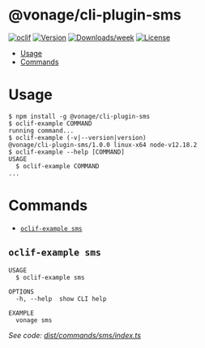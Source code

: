 # @vonage/cli-plugin-sms

[![oclif](https://img.shields.io/badge/cli-oclif-brightgreen.svg)](https://oclif.io)
[![Version](https://img.shields.io/npm/v/@vonage/cli-plugin-sms.svg)](https://npmjs.org/package/@vonage/cli-plugin-numbers)
[![Downloads/week](https://img.shields.io/npm/dw/@vonage/cli-plugin-sms.svg)](https://npmjs.org/package/@vonage/cli-plugin-numbers)
[![License](https://img.shields.io/npm/l/@vonage/cli-plugin-sms.svg)](https://github.com/Vonage/cli-plugin-numbers/blob/master/package.json)

<!-- toc -->

-   [Usage](#usage)
-   [Commands](#commands)
<!-- tocstop -->

# Usage

<!-- usage -->

```sh-session
$ npm install -g @vonage/cli-plugin-sms
$ oclif-example COMMAND
running command...
$ oclif-example (-v|--version|version)
@vonage/cli-plugin-sms/1.0.0 linux-x64 node-v12.18.2
$ oclif-example --help [COMMAND]
USAGE
  $ oclif-example COMMAND
...
```

<!-- usagestop -->

# Commands

<!-- commands -->

-   [`oclif-example sms`](#oclif-example-sms)

## `oclif-example sms`

```
USAGE
  $ oclif-example sms

OPTIONS
  -h, --help  show CLI help

EXAMPLE
  vonage sms
```

_See code: [dist/commands/sms/index.ts](https://github.com/Vonage/vonage-cli/blob/v1.1.0/dist/commands/sms/index.ts)_

<!-- commandsstop -->
